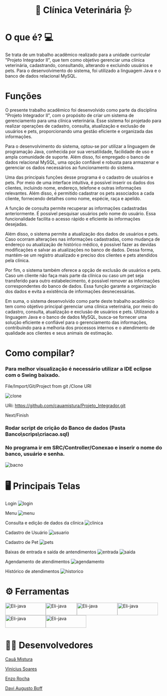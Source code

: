 <h1 align="center"> 🐶 Clínica Veterinária 🩺</h1>

# O que é? 💻  

Se trata de um trabalho acadêmico realizado para a unidade curricular "Projeto Integrador II", que tem como objetivo gerenciar uma clínica veterinária, cadastrando, consultando, alterando e excluindo usuários e pets.
Para o desenvolvimento do sistema, foi utilizado a linguagem Java e o banco de dados relacional MySQL.

# Funções

O presente trabalho acadêmico foi desenvolvido como parte da disciplina "Projeto Integrador II", com o propósito de criar um sistema de gerenciamento para uma clínica veterinária. Esse sistema foi projetado para realizar operações de cadastro, consulta, atualização e exclusão de usuários e pets, proporcionando uma gestão eficiente e organizada das informações.

Para o desenvolvimento do sistema, optou-se por utilizar a linguagem de programação Java, conhecida por sua versatilidade, facilidade de uso e ampla comunidade de suporte. Além disso, foi empregado o banco de dados relacional MySQL, uma opção confiável e robusta para armazenar e gerenciar os dados necessários ao funcionamento do sistema.

Uma das principais funções desse programa é o cadastro de usuários e pets. Por meio de uma interface intuitiva, é possível inserir os dados dos clientes, incluindo nome, endereço, telefone e outras informações relevantes. Além disso, é permitido cadastrar os pets associados a cada cliente, fornecendo detalhes como nome, espécie, raça e apelido.

A função de consulta permite recuperar as informações cadastradas anteriormente. É possível pesquisar usuários pelo nome do usuário. Essa funcionalidade facilita o acesso rápido e eficiente às informações desejadas.

Além disso, o sistema permite a atualização dos dados de usuários e pets. Caso ocorram alterações nas informações cadastradas, como mudança de endereço ou atualização de histórico médico, é possível fazer as devidas modificações e salvar as atualizações no banco de dados. Dessa forma, mantém-se um registro atualizado e preciso dos clientes e pets atendidos pela clínica.

Por fim, o sistema também oferece a opção de exclusão de usuários e pets. Caso um cliente não faça mais parte da clínica ou caso um pet seja transferido para outro estabelecimento, é possível remover as informações correspondentes do banco de dados. Essa função garante a organização dos dados e evita a existência de informações desnecessárias.

Em suma, o sistema desenvolvido como parte deste trabalho acadêmico tem como objetivo principal gerenciar uma clínica veterinária, por meio do cadastro, consulta, atualização e exclusão de usuários e pets. Utilizando a linguagem Java e o banco de dados MySQL, busca-se fornecer uma solução eficiente e confiável para o gerenciamento das informações, contribuindo para a melhoria dos processos internos e o atendimento de qualidade aos clientes e seus animais de estimação.

# Como compilar? 

### Para melhor visualização é necessário utilizar a IDE eclipse com o Swing baixado.

File/Import/Git/Project from git /Clone URI

![clone](https://user-images.githubusercontent.com/110643682/224566917-a86ac664-f7d6-4669-84c6-9f1071e4682a.jpg)


URi: https://github.com/cauamistura/Projeto_Integrador.git

Next/Finish

### Rodar script de crição do Banco de dados (Pasta Banco\scrips\criacao.sql) 

### No programa ir em SRC/Controller/Conexao  e inserir o nome do banco, usuário e senha.

![bacno](https://user-images.githubusercontent.com/110643682/224567588-c21deef9-2356-49b6-936d-bc7e2f3bf76b.jpg)

# 🖥️ Principais Telas 

Login
![login](https://github.com/cauamistura/Projeto_Integrador/assets/111134748/4f240948-dcfa-4b83-8c63-f38bc387d956)

Menu
![menu](https://github.com/cauamistura/Projeto_Integrador/assets/111134748/784a0866-c617-4738-8b5f-80a61744e584)

Consulta e edição de dados da clínica
![clinica](https://github.com/cauamistura/Projeto_Integrador/assets/111134748/89d19463-b73c-42bc-bae3-9eef61da1c6e)

Cadastro de Usuário
![usuario](https://github.com/cauamistura/Projeto_Integrador/assets/111134748/3a7a9509-99a3-49e1-836b-4922349da013)

Cadastro de Pet
![pets](https://github.com/cauamistura/Projeto_Integrador/assets/111134748/a495ff08-66cb-447e-826b-3691bb41ba32)

Baixas de entrada e saída de antendimentos 
![entrada](https://github.com/cauamistura/Projeto_Integrador/assets/111134748/163c35ac-6683-4569-907f-fc1b41df6932)
![saida](https://github.com/cauamistura/Projeto_Integrador/assets/111134748/0f19351b-6990-4a19-acbe-9a9408085370)

Agendamento de atendimentos
![agendamento](https://github.com/cauamistura/Projeto_Integrador/assets/111134748/a3c9d4f2-4e3b-4e57-a816-ec46465f4b4b)

Histórico de atendimentos
![historico](https://github.com/cauamistura/Projeto_Integrador/assets/111134748/0cef4008-e1b3-421e-bfed-f0223fb87cd1)

# ⚙️ Ferramentas 

<img align="center" alt="Eli-java" height="40" width="130" src="https://img.shields.io/badge/MySQL-00000F?style=for-the-badge&logo=mysql&logoColor=white"><img align="center" alt="Eli-java" height="40" width="100" src="https://img.shields.io/badge/Java-ED8B00?style=for-the-badge&logo=openjdk&logoColor=white" ><img align="center" alt="Eli-java" height="40" width="130" src="https://img.shields.io/badge/Eclipse-2C2255?style=for-the-badge&logo=eclipse&logoColor=white"><img align="center" alt="Eli-java" height="40" width="130" src="https://img.shields.io/badge/GitHub-100000?style=for-the-badge&logo=github&logoColor=white">
<img align="center" alt="Eli-java" height="40" width="130" src="https://img.shields.io/badge/Canva-%2300C4CC.svg?&style=for-the-badge&logo=Canva&logoColor=white"><img align="center" alt="Eli-java" height="40" width="130" src="https://img.shields.io/badge/GIT-E44C30?style=for-the-badge&logo=git&logoColor=white">

</p>



# 👨‍💻 Desenvolvedores 

<p><a href="https://github.com/cauamistura">Cauã Mistura</a></p>
<p><a href="https://github.com/SoaresVini">Vinicius Soares</a></p>
<p><a href="https://github.com/enzo-rocha">Enzo Rocha</a></p>
<p><a href="https://github.com/Daviravezeiro">Davi Augusto Boff</a></p>
